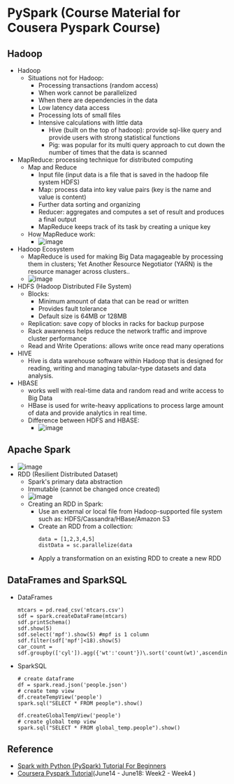 # PySpark (Course Material for Cousera Pyspark Course)
## Hadoop
* Hadoop
  * Situations not for Hadoop:
    * Processing transactions (random access)
    * When work cannot be parallelized
    * When there are dependencies in the data
    * Low latency data access
    * Processing lots of small files
    * Intensive calculations with little data 
      * Hive (built on the top of hadoop): provide sql-like query and provide users with strong statistical functions    
      * Pig: was popular for its multi query approach to cut down the number of times that the data is scanned
* MapReduce: processing technique for distributed computing
  * Map and Reduce
    * Input file (input data is a file that is saved in the hadoop file system HDFS)
    * Map: process data into key value pairs (key is the name and value is content)
    * Further data sorting and organizing
    * Reducer: aggregates and computes a set of result and produces a final output
    * MapReduce keeps track of its task by creating a unique key
  * How MapReduce work:
    * ![image](https://user-images.githubusercontent.com/16402963/173707170-e892845b-30a5-4184-8e90-36a84446f4b7.png) 
* Hadoop Ecosystem
  * MapReduce is used for making Big Data magageable by processing them in clusters; Yet Another Resource Negotiator (YARN) is the resource manager across clusters..
  * ![image](https://user-images.githubusercontent.com/16402963/173707529-c5b59088-a996-436a-90ab-5ea7f4024d0e.png)
* HDFS (Hadoop Distributed File System)
  * Blocks: 
    * Minimum amount of data that can be read or written
    * Provides fault tolerance
    * Default size is 64MB or 128MB
  * Replication: save copy of blocks in racks for backup purpose
  * Rack awareness helps reduce the network traffic and improve cluster performance
  * Read and Write Operations: allows write once read many operations
* HIVE
  * Hive is data warehouse software within Hadoop that is designed for reading, writing and managing tabular-type datasets and data analysis. 
* HBASE
  * works well with real-time data and random read and write access to Big Data
  * HBase is used for write-heavy applications to process large amount of data and provide analytics in real time.
  * Difference between HDFS and HBASE:
    * ![image](https://user-images.githubusercontent.com/16402963/173711304-0b9ab68f-b605-4b00-8850-a4fd520ee21e.png)
 
## Apache Spark
* ![image](https://user-images.githubusercontent.com/16402963/173941242-c348d1df-4623-423d-aa74-9e73507ef2d5.png)
* RDD (Resilient Distributed Dataset)
  * Spark's primary data abstraction
  * Immutable (cannot be changed once created)
  * ![image](https://user-images.githubusercontent.com/16402963/173942246-c44616e2-5a2b-46ae-94d2-88270192ba41.png)
  * Creating an RDD in Spark:
    * Use an external or local file from Hadoop-supported file system such as: HDFS/Cassandra/HBase/Amazon S3
    * Create an RDD from a collection: 
       ```
       data = [1,2,3,4,5]
       distData = sc.parallelize(data
       ``` 
    * Apply a transformation on an existing RDD to create a new RDD

## DataFrames and SparkSQL
* DataFrames
    ```
    mtcars = pd.read_csv('mtcars.csv')
    sdf = spark.createDataFrame(mtcars)
    sdf.printSchema()
    sdf.show(5)
    sdf.select('mpf').show(5) #mpf is 1 column
    sdf.filter(sdf['mpf']<18).show(5)
    car_count = sdf.groupby(['cyl']).agg({'wt':'count'})\.sort('count(wt)',ascending=False).show(5)
    ```
 * SparkSQL
    ```
    # create dataframe
    df = spark.read.json('people.json')
    # create temp view
    df.createTempView('people')
    spark.sql("SELECT * FROM people").show()

    df.createGlobalTempView('people')
    # create global temp view
    spark.sql("SELECT * FROM global_temp.people").show()

    ```

## Reference
* [Spark with Python (PySpark) Tutorial For Beginners](https://sparkbyexamples.com/pyspark-tutorial/)
* [Coursera Pyspark Tutorial](https://www.coursera.org/learn/introduction-to-big-data-with-spark-hadoop/home/week/3)(June14 - June18: Week2 - Week4 )
  
